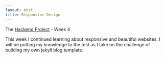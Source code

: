 ```yaml
---
layout: post
title: Responsive Design
---
```


<div class="message">
The <a href="http://deepakkarki.github.io/blog/2015/08/08/The-Hackend-Project/">Hackend Project</a> - Week 4
</div>

This week I continued learning about responsive and beautiful websites. I will be putting my knowledge to the test as I take on the challenge of building my own jekyll blog template.

<!--more-->
